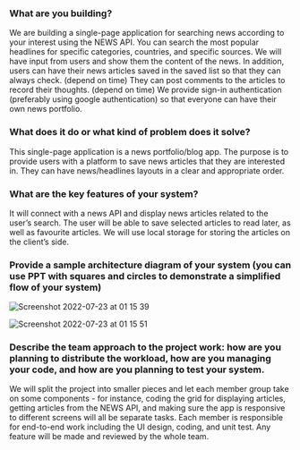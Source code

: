 ### What are you building?
We are building a single-page application for searching news according to your interest using the NEWS API. 
You can search the most popular headlines for specific categories, countries, and specific sources.
 We will have input from users and show them the content of the news. In addition, users can have their news articles saved in the saved list so that they can always check. 
(depend on time) They can post comments to the articles to record their thoughts. 
(depend on time) We provide sign-in authentication (preferably using google authentication) so that everyone can have their own news portfolio.

### What does it do or what kind of problem does it solve?
This single-page application is a news portfolio/blog app. The purpose is to provide users with a platform to save news articles that they are interested in. They can have news/headlines layouts in a clear and appropriate order.

### What are the key features of your system?
It will connect with a news API and display news articles related to the user’s search. The user will be able to save selected articles to read later, as well as favourite articles. We will use local storage for storing the articles on the client’s side. 

### Provide a sample architecture diagram of your system (you can use PPT with squares and circles to demonstrate a simplified flow of your system) 

![Screenshot 2022-07-23 at 01 15 39](https://user-images.githubusercontent.com/74383677/180582531-404b4dc6-59d3-4401-a100-fab6575acd02.png)


![Screenshot 2022-07-23 at 01 15 51](https://user-images.githubusercontent.com/74383677/180582544-4ae2ea99-5558-46ab-8fca-1d61f466596f.png)


### Describe the team approach to the project work: how are you planning to distribute the workload, how are you managing your code, and how are you planning to test your system.

We will split the project into smaller pieces and let each member group take on some components - for instance, coding the grid for displaying articles, getting articles from the NEWS API, and making sure the app is responsive to different screens will all be separate tasks. Each member is responsible for end-to-end work including the UI design, coding, and unit test. Any feature will be made and reviewed by the whole team.
